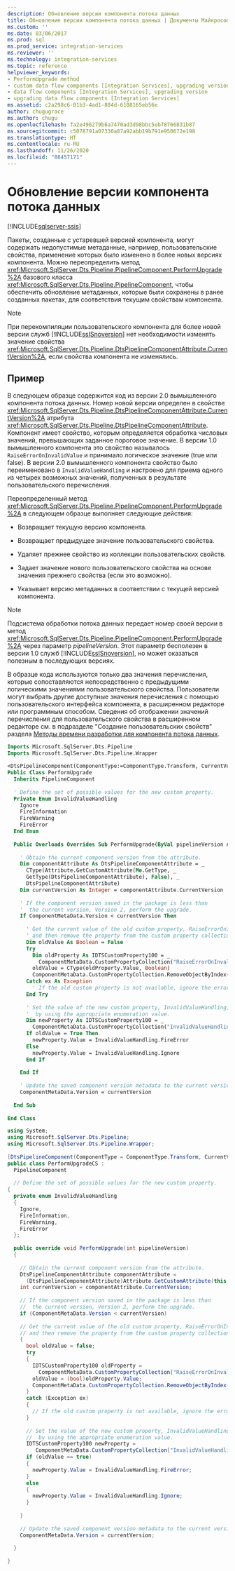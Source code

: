 ```yaml
---
description: Обновление версии компонента потока данных
title: Обновление версии компонента потока данных | Документы Майкрософт
ms.custom: ''
ms.date: 03/06/2017
ms.prod: sql
ms.prod_service: integration-services
ms.reviewer: ''
ms.technology: integration-services
ms.topic: reference
helpviewer_keywords:
- PerformUpgrade method
- custom data flow components [Integration Services], upgrading version
- data flow components [Integration Services], upgrading version
- upgrading data flow components [Integration Services]
ms.assetid: c2a298c6-01b3-4ad1-884d-6108165eb56e
author: chugugrace
ms.author: chugu
ms.openlocfilehash: fa2e496279b6a7470ad3d98bbc5eb78766831b87
ms.sourcegitcommit: c5078791a07330a87a92abb19b791e950672e198
ms.translationtype: HT
ms.contentlocale: ru-RU
ms.lasthandoff: 11/26/2020
ms.locfileid: "88457171"
---
```

# <a name="upgrading-the-version-of-a-data-flow-component"></a>Обновление версии компонента потока данных

[!INCLUDE[sqlserver-ssis](../../../includes/applies-to-version/sqlserver-ssis.md)]


  Пакеты, созданные с устаревшей версией компонента, могут содержать недопустимые метаданные, например, пользовательские свойства, применение которых было изменено в более новых версиях компонента. Можно переопределить метод <xref:Microsoft.SqlServer.Dts.Pipeline.PipelineComponent.PerformUpgrade%2A> базового класса <xref:Microsoft.SqlServer.Dts.Pipeline.PipelineComponent>, чтобы обеспечить обновление метаданных, которые были сохранены в ранее созданных пакетах, для соответствия текущим свойствам компонента.  
  
> [!NOTE]  
>  При перекомпиляции пользовательского компонента для более новой версии служб [!INCLUDE[ssISnoversion](../../../includes/ssisnoversion-md.md)] нет необходимости изменять значение свойства <xref:Microsoft.SqlServer.Dts.Pipeline.DtsPipelineComponentAttribute.CurrentVersion%2A>, если свойства компонента не изменялись.  
  
## <a name="example"></a>Пример  
 В следующем образце содержится код из версии 2.0 вымышленного компонента потока данных. Номер новой версии определен в свойстве <xref:Microsoft.SqlServer.Dts.Pipeline.DtsPipelineComponentAttribute.CurrentVersion%2A> атрибута <xref:Microsoft.SqlServer.Dts.Pipeline.DtsPipelineComponentAttribute>. Компонент имеет свойство, которым определяется обработка числовых значений, превышающих заданное пороговое значение. В версии 1.0 вымышленного компонента это свойство называлось `RaiseErrorOnInvalidValue` и принимало логическое значение (true или false). В версии 2.0 вымышленного компонента свойство было переименовано в `InvalidValueHandling` и настроено для приема одного из четырех возможных значений, полученных в результате пользовательского перечисления.  
  
 Переопределенный метод <xref:Microsoft.SqlServer.Dts.Pipeline.PipelineComponent.PerformUpgrade%2A> в следующем образце выполняет следующие действия:  
  
-   Возвращает текущую версию компонента.  
  
-   Возвращает предыдущее значение пользовательского свойства.  
  
-   Удаляет прежнее свойство из коллекции пользовательских свойств.  
  
-   Задает значение нового пользовательского свойства на основе значения прежнего свойства (если это возможно).  
  
-   Указывает версию метаданных в соответствии с текущей версией компонента.  
  
> [!NOTE]  
>  Подсистема обработки потока данных передает номер своей версии в метод <xref:Microsoft.SqlServer.Dts.Pipeline.PipelineComponent.PerformUpgrade%2A> через параметр *pipelineVersion*. Этот параметр бесполезен в версии 1.0 служб [!INCLUDE[ssISnoversion](../../../includes/ssisnoversion-md.md)], но может оказаться полезным в последующих версиях.  
  
 В образце кода используются только два значения перечисления, которые сопоставляются непосредственно с предыдущими логическими значениями пользовательского свойства. Пользователи могут выбрать другие доступные значения перечисления с помощью пользовательского интерфейса компонента, в расширенном редакторе или программным способом. Сведения об отображении значений перечисления для пользовательского свойства в расширенном редакторе см. в подразделе "Создание пользовательских свойств" раздела [Методы времени разработки для компонента потока данных](../../../integration-services/extending-packages-custom-objects/data-flow/design-time-methods-of-a-data-flow-component.md).  
  
```vb  
Imports Microsoft.SqlServer.Dts.Pipeline  
Imports Microsoft.SqlServer.Dts.Pipeline.Wrapper  
  
<DtsPipelineComponent(ComponentType:=ComponentType.Transform, CurrentVersion:=2)> _  
Public Class PerformUpgrade  
  Inherits PipelineComponent  
  
  ' Define the set of possible values for the new custom property.  
  Private Enum InvalidValueHandling  
    Ignore  
    FireInformation  
    FireWarning  
    FireError  
  End Enum  
  
  Public Overloads Overrides Sub PerformUpgrade(ByVal pipelineVersion As Integer)  
  
    ' Obtain the current component version from the attribute.  
    Dim componentAttribute As DtsPipelineComponentAttribute = _  
      CType(Attribute.GetCustomAttribute(Me.GetType, _  
      GetType(DtsPipelineComponentAttribute), False), _  
      DtsPipelineComponentAttribute)  
    Dim currentVersion As Integer = componentAttribute.CurrentVersion  
  
    ' If the component version saved in the package is less than  
    '  the current version, Version 2, perform the upgrade.  
    If ComponentMetaData.Version < currentVersion Then  
  
      ' Get the current value of the old custom property, RaiseErrorOnInvalidValue,   
      ' and then remove the property from the custom property collection.  
      Dim oldValue As Boolean = False  
      Try  
        Dim oldProperty As IDTSCustomProperty100 = _  
          ComponentMetaData.CustomPropertyCollection("RaiseErrorOnInvalidValue")  
        oldValue = CType(oldProperty.Value, Boolean)  
        ComponentMetaData.CustomPropertyCollection.RemoveObjectByIndex("RaiseErrorOnInvalidValue")  
      Catch ex As Exception  
        ' If the old custom property is not available, ignore the error.  
      End Try  
  
      ' Set the value of the new custom property, InvalidValueHandling,  
      '  by using the appropriate enumeration value.  
      Dim newProperty As IDTSCustomProperty100 = _  
        ComponentMetaData.CustomPropertyCollection("InvalidValueHandling")  
      If oldValue = True Then  
        newProperty.Value = InvalidValueHandling.FireError  
      Else  
        newProperty.Value = InvalidValueHandling.Ignore  
      End If  
  
    End If  
  
    ' Update the saved component version metadata to the current version.  
    ComponentMetaData.Version = currentVersion  
  
  End Sub  
  
End Class  
```  
  
```csharp  
using System;  
using Microsoft.SqlServer.Dts.Pipeline;  
using Microsoft.SqlServer.Dts.Pipeline.Wrapper;  
  
[DtsPipelineComponent(ComponentType = ComponentType.Transform, CurrentVersion = 2)]  
public class PerformUpgradeCS :  
  PipelineComponent  
  
  // Define the set of possible values for the new custom property.  
{  
  private enum InvalidValueHandling  
  {  
    Ignore,  
    FireInformation,  
    FireWarning,  
    FireError  
  };  
  
  public override void PerformUpgrade(int pipelineVersion)  
  {  
  
    // Obtain the current component version from the attribute.  
    DtsPipelineComponentAttribute componentAttribute =   
      (DtsPipelineComponentAttribute)Attribute.GetCustomAttribute(this.GetType(), typeof(DtsPipelineComponentAttribute), false);  
    int currentVersion = componentAttribute.CurrentVersion;  
  
    // If the component version saved in the package is less than  
    //  the current version, Version 2, perform the upgrade.  
    if (ComponentMetaData.Version < currentVersion)  
  
    // Get the current value of the old custom property, RaiseErrorOnInvalidValue,   
    // and then remove the property from the custom property collection.  
    {  
      bool oldValue = false;  
      try  
      {  
        IDTSCustomProperty100 oldProperty =   
          ComponentMetaData.CustomPropertyCollection["RaiseErrorOnInvalidValue"];  
        oldValue = (bool)oldProperty.Value;  
        ComponentMetaData.CustomPropertyCollection.RemoveObjectByIndex("RaiseErrorOnInvalidValue");  
      }  
      catch (Exception ex)  
      {  
        // If the old custom property is not available, ignore the error.  
      }  
  
      // Set the value of the new custom property, InvalidValueHandling,  
      //  by using the appropriate enumeration value.  
      IDTSCustomProperty100 newProperty =   
         ComponentMetaData.CustomPropertyCollection["InvalidValueHandling"];  
      if (oldValue == true)  
      {  
        newProperty.Value = InvalidValueHandling.FireError;  
      }  
      else  
      {  
        newProperty.Value = InvalidValueHandling.Ignore;  
      }  
  
    }  
  
    // Update the saved component version metadata to the current version.  
    ComponentMetaData.Version = currentVersion;  
  
  }  
  
}  
```
